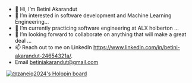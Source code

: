 - 👋 Hi, I’m Betini Akarandut 
- 👀 I’m interested in software development and Machine Learning Engineering...
- 🌱 I’m currently practicing software engineering at ALX holberton ...
- 💞️ I’m looking forward to collaborate on anything that will make a great deal ...
- 📫 Reach out to me on LinkedIn https://www.linkedin.com/in/betini-akarandut-24654321a/.
- Email betiniakarandut@gmail.com

<!---
betiniakarandut/betiniakarandut is a ✨ special ✨ repository because its `README.md` (this file) appears on your GitHub profile.
You can click the Preview link to take a look at your changes.
--->
[![@zaneiq2024's Holopin board](https://holopin.me/zaneiq2024)](https://holopin.io/@zaneiq2024)
